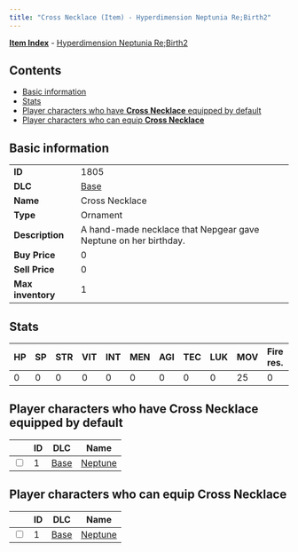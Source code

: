 ```yaml
---
title: "Cross Necklace (Item) - Hyperdimension Neptunia Re;Birth2"
---
```


[**Item Index**](/neptunia/rb2/item/index.html) - [Hyperdimension Neptunia Re;Birth2](/neptunia/rb2)

## Contents

- [Basic information](#basic-information)
- [Stats](#stats)
- [Player characters who have **Cross Necklace** equipped by default](#player-characters-who-have-cross-necklace-equipped-by-default)
- [Player characters who can equip **Cross Necklace**](#player-characters-who-can-equip-cross-necklace)

## Basic information

|   |   |
| -- | -- |
| **ID** | 1805 |
| **DLC** | [Base](/neptunia/rb2/dlc/0-base.html) |
| **Name** | Cross Necklace |
| **Type** | Ornament |
| **Description** | A hand-made necklace that Nepgear gave Neptune on her birthday. |
| **Buy Price** | 0 |
| **Sell Price** | 0 |
| **Max inventory** | 1 |

## Stats

| HP | SP | STR | VIT | INT | MEN | AGI | TEC | LUK | MOV | Fire res. | Ice res. | Wind res. | Lightning res. |
| -- | -- | --- | --- | --- | --- | --- | --- | --- | --- | --------- | -------- | --------- | -------------- |
| 0 | 0 | 0 | 0 | 0 | 0 | 0 | 0 | 0 | 25 | 0 | 0 | 0 | 0 |

## Player characters who have **Cross Necklace** equipped by default

|    | ID | DLC | Name |
| -- | -- | --- | ---- |
| <input type="checkbox" id="rb2-player-0-1" class="trackbox" /> | 1 | [Base](/neptunia/rb2/dlc/0-base.html) | [Neptune](/neptunia/rb2/player/0-1-neptune.html) |

## Player characters who can equip **Cross Necklace**

|    | ID | DLC | Name |
| -- | -- | --- | ---- |
| <input type="checkbox" id="rb2-player-0-1" class="trackbox" /> | 1 | [Base](/neptunia/rb2/dlc/0-base.html) | [Neptune](/neptunia/rb2/player/0-1-neptune.html) |